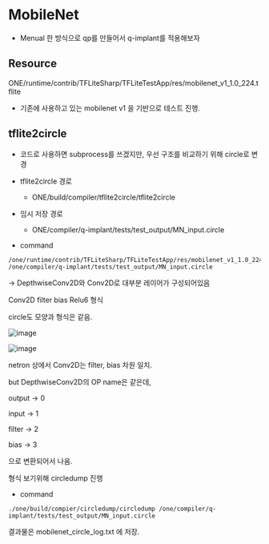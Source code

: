 # MobileNet

- Menual 한 방식으로 qp를 만들어서 q-implant를 적용해보자

## Resource

ONE/runtime/contrib/TFLiteSharp/TFLiteTestApp/res/mobilenet_v1_1.0_224.tflite

- 기존에 사용하고 있는 mobilenet v1 을 기반으로 테스트 진행.

## tflite2circle

- 코드로 사용하면 subprocess를 쓰겠지만, 우선 구조를 비교하기 위해 circle로 변경

- tflite2circle 경로

  - ONE/build/compiler/tflite2circle/tflite2circle

- 임시 저장 경로

  - ONE/compiler/q-implant/tests/test_output/MN_input.circle

- command

```
/one/runtime/contrib/TFLiteSharp/TFLiteTestApp/res/mobilenet_v1_1.0_224.tflite /one/compiler/q-implant/tests/test_output/MN_input.circle
```

-> DepthwiseConv2D와 Conv2D로 대부분 레이어가 구성되어있음

Conv2D filter bias Relu6 형식

circle도 모양과 형식은 같음.

![image](https://github.com/ONEforALL-S003/TWO/assets/79979086/45a29f4d-e334-4510-97e5-e726cf2c336f)

![image](https://github.com/ONEforALL-S003/TWO/assets/79979086/b47a262d-b424-4949-a37c-1b843eb8b797)


netron 상에서 Conv2D는 filter, bias 차원 일치.

but DepthwiseConv2D의 OP name은 같은데,

output -> 0

input -> 1

filter -> 2

bias -> 3

으로 변환되어서 나옴.

형식 보기위해 circledump 진행

- command

```
./one/build/compier/circledump/circledump /one/compiler/q-implant/tests/test_output/MN_input.circle
```

결과물은 mobilenet_circle_log.txt 에 저장.
